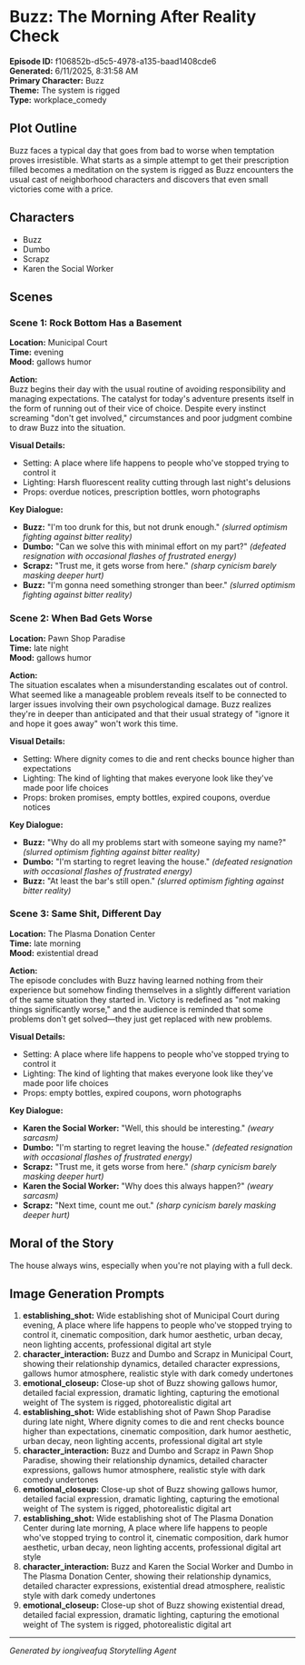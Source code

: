 # Buzz: The Morning After Reality Check

**Episode ID:** f106852b-d5c5-4978-a135-baad1408cde6  
**Generated:** 6/11/2025, 8:31:58 AM  
**Primary Character:** Buzz  
**Theme:** The system is rigged  
**Type:** workplace_comedy  

## Plot Outline
Buzz faces a typical day that goes from bad to worse when temptation proves irresistible. What starts as a simple attempt to get their prescription filled becomes a meditation on the system is rigged as Buzz encounters the usual cast of neighborhood characters and discovers that even small victories come with a price.

## Characters
- Buzz
- Dumbo
- Scrapz
- Karen the Social Worker

## Scenes

### Scene 1: Rock Bottom Has a Basement

**Location:** Municipal Court  
**Time:** evening  
**Mood:** gallows humor  

**Action:**  
Buzz begins their day with the usual routine of avoiding responsibility and managing expectations. The catalyst for today's adventure presents itself in the form of running out of their vice of choice. Despite every instinct screaming "don't get involved," circumstances and poor judgment combine to draw Buzz into the situation.

**Visual Details:**  
- Setting: A place where life happens to people who've stopped trying to control it
- Lighting: Harsh fluorescent reality cutting through last night's delusions
- Props: overdue notices, prescription bottles, worn photographs

**Key Dialogue:**
- **Buzz:** "I'm too drunk for this, but not drunk enough." *(slurred optimism fighting against bitter reality)*
- **Dumbo:** "Can we solve this with minimal effort on my part?" *(defeated resignation with occasional flashes of frustrated energy)*
- **Scrapz:** "Trust me, it gets worse from here." *(sharp cynicism barely masking deeper hurt)*
- **Buzz:** "I'm gonna need something stronger than beer." *(slurred optimism fighting against bitter reality)*


### Scene 2: When Bad Gets Worse

**Location:** Pawn Shop Paradise  
**Time:** late night  
**Mood:** gallows humor  

**Action:**  
The situation escalates when a misunderstanding escalates out of control. What seemed like a manageable problem reveals itself to be connected to larger issues involving their own psychological damage. Buzz realizes they're in deeper than anticipated and that their usual strategy of "ignore it and hope it goes away" won't work this time.

**Visual Details:**  
- Setting: Where dignity comes to die and rent checks bounce higher than expectations
- Lighting: The kind of lighting that makes everyone look like they've made poor life choices
- Props: broken promises, empty bottles, expired coupons, overdue notices

**Key Dialogue:**
- **Buzz:** "Why do all my problems start with someone saying my name?" *(slurred optimism fighting against bitter reality)*
- **Dumbo:** "I'm starting to regret leaving the house." *(defeated resignation with occasional flashes of frustrated energy)*
- **Buzz:** "At least the bar's still open." *(slurred optimism fighting against bitter reality)*


### Scene 3: Same Shit, Different Day

**Location:** The Plasma Donation Center  
**Time:** late morning  
**Mood:** existential dread  

**Action:**  
The episode concludes with Buzz having learned nothing from their experience but somehow finding themselves in a slightly different variation of the same situation they started in. Victory is redefined as "not making things significantly worse," and the audience is reminded that some problems don't get solved—they just get replaced with new problems.

**Visual Details:**  
- Setting: A place where life happens to people who've stopped trying to control it
- Lighting: The kind of lighting that makes everyone look like they've made poor life choices
- Props: empty bottles, expired coupons, worn photographs

**Key Dialogue:**
- **Karen the Social Worker:** "Well, this should be interesting." *(weary sarcasm)*
- **Dumbo:** "I'm starting to regret leaving the house." *(defeated resignation with occasional flashes of frustrated energy)*
- **Scrapz:** "Trust me, it gets worse from here." *(sharp cynicism barely masking deeper hurt)*
- **Karen the Social Worker:** "Why does this always happen?" *(weary sarcasm)*
- **Scrapz:** "Next time, count me out." *(sharp cynicism barely masking deeper hurt)*


## Moral of the Story
The house always wins, especially when you're not playing with a full deck.

## Image Generation Prompts
1. **establishing_shot:** Wide establishing shot of Municipal Court during evening, A place where life happens to people who've stopped trying to control it, cinematic composition, dark humor aesthetic, urban decay, neon lighting accents, professional digital art style
2. **character_interaction:** Buzz and Dumbo and Scrapz in Municipal Court, showing their relationship dynamics, detailed character expressions, gallows humor atmosphere, realistic style with dark comedy undertones
3. **emotional_closeup:** Close-up shot of Buzz showing gallows humor, detailed facial expression, dramatic lighting, capturing the emotional weight of The system is rigged, photorealistic digital art
4. **establishing_shot:** Wide establishing shot of Pawn Shop Paradise during late night, Where dignity comes to die and rent checks bounce higher than expectations, cinematic composition, dark humor aesthetic, urban decay, neon lighting accents, professional digital art style
5. **character_interaction:** Buzz and Dumbo and Scrapz in Pawn Shop Paradise, showing their relationship dynamics, detailed character expressions, gallows humor atmosphere, realistic style with dark comedy undertones
6. **emotional_closeup:** Close-up shot of Buzz showing gallows humor, detailed facial expression, dramatic lighting, capturing the emotional weight of The system is rigged, photorealistic digital art
7. **establishing_shot:** Wide establishing shot of The Plasma Donation Center during late morning, A place where life happens to people who've stopped trying to control it, cinematic composition, dark humor aesthetic, urban decay, neon lighting accents, professional digital art style
8. **character_interaction:** Buzz and Karen the Social Worker and Dumbo in The Plasma Donation Center, showing their relationship dynamics, detailed character expressions, existential dread atmosphere, realistic style with dark comedy undertones
9. **emotional_closeup:** Close-up shot of Buzz showing existential dread, detailed facial expression, dramatic lighting, capturing the emotional weight of The system is rigged, photorealistic digital art

---
*Generated by iongiveafuq Storytelling Agent*
